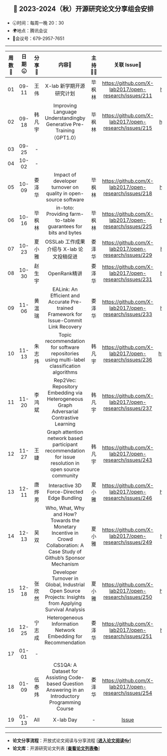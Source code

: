 ## <p align="center">🍁 2023-2024（秋）开源研究论文分享组会安排</p>

- 🕣时间：每周一晚 20：30
- 🌍地点：腾讯会议
- 📠会议号：679-2957-7651


****


| 周数📆 | 日期🕣 | 分享🙋 | 内容📒 | 主持💂‍♂️ | 关联 Issue📌 | 视频记录🎥 |
| :----: | :----: | :----: |:----:| :----: | :----------: | :--------: |
|  01   | 09-11 | 王 伟 | X-lab 新学期开源研究计划  | 毕枫林 | https://github.com/X-lab2017/open-research/issues/211 | https://www.bilibili.com/video/BV1tH4y1D7HE/ |
|  02   | 09-18 | 韩凡宇 | Improving Language Understandingby Generative Pre-Training（GPT1.0）| 毕枫林 | https://github.com/X-lab2017/open-research/issues/215 | https://www.bilibili.com/video/BV1Ym4y15779/ |
|  03   | 09-25 | - |  |  |  |  |
|  04   | 10-02 | - |  |  |  |  |
|  05   | 10-09 | 娄泽华 | Impact of developer turnover on quality in open-source software | 毕枫林 | https://github.com/X-lab2017/open-research/issues/218 | https://www.bilibili.com/video/BV17w411c7TL/ |
|  06   | 10-16 | 毕枫林 | in-toto: Providing farm-to-table guarantees for bits and bytes | 毕枫林 | https://github.com/X-lab2017/open-research/issues/225 | https://www.bilibili.com/video/BV13w411w7qh |
|  07   | 10-23 | 夏小雅 | OSSLab 工作成果介绍与 X-lab 论文投稿促进 | 娄泽华 | https://github.com/X-lab2017/open-research/issues/229 | https://www.bilibili.com/video/BV1Jc411o7bq/ |
|  08   | 10-30 | 赵生宇 | OpenRank精讲 | 娄泽华 | https://github.com/X-lab2017/open-research/issues/231 | https://www.bilibili.com/video/BV1Re41197FL/ |
|  09   | 11-06 | 黄温瑞 | EALink: An Efficient and Accurate Pre-trained Framework for Issue-Commit Link Recovery | 娄泽华 |  https://github.com/X-lab2017/open-research/issues/233  | https://www.bilibili.com/video/BV1Uc41197zs/ |
|  10   | 11-13 | 朱志炜 | Topic recommendation for software repositories using multi-label classification algorithms | 韩凡宇 | https://github.com/X-lab2017/open-research/issues/236 | https://www.bilibili.com/video/BV16w411W7sG/ |
|  11   | 11-20 | 李鸿斌 | Rep2Vec: Repository Embedding via Heterogeneous Graph Adversarial Contrastive Learning | 韩凡宇 | https://github.com/X-lab2017/open-research/issues/237 | https://www.bilibili.com/video/BV1xu4y1j78Q |
|  12   | 11-27 | 王婕 | Graph attention network based participant recommendation for issue resolution in open source community | 韩凡宇 | https://github.com/X-lab2017/open-research/issues/243 |  |
|  13   | 12-11 | 唐烨男 | Interactive 3D Force-Directed Edge Bundling | 夏小雅 | https://github.com/X-lab2017/open-research/issues/246 | https://www.bilibili.com/video/BV1594y1N7PE/ |
|  14   | 12-13 | 吴双 | Who, What, Why and How? Towards the Monetary Incentive in Crowd Collaboration: A Case Study of Github’s Sponsor Mechanism | 夏小雅 | https://github.com/X-lab2017/open-research/issues/249 | https://www.bilibili.com/video/BV1wu4y1H7rg/ |
|  15   | 12-18 | 张欣然 | Developer Turnover in Global, Industrial Open Source Projects: Insights from Applying Survival Analysis  | 夏小雅 | https://github.com/X-lab2017/open-research/issues/250  | https://www.bilibili.com/video/BV1C64y1p7RK/ |
|  16   | 12-25 | 宁志成 | Heterogeneous Information Network Embedding for Recommendation |娄泽华 | https://github.com/X-lab2017/open-research/issues/251 | https://www.bilibili.com/video/BV12a4y1672P/ |
|  17   | 01-01 | - |  |  |  |  |
|  18   | 01-09 | 伍泰炜 | CS1QA: A Dataset for Assisting Code-based Question Answering in an Introductory Programming Course | 娄泽华| https://github.com/X-lab2017/open-research/issues/254 |  |
|  19   | 01-13 | All | X-lab Day | - | [Issue](https://github.com/X-lab2017/open-wonderland/issues/344) |  |

****

* **论文分享流程**：开放式论文阅读与分享流程 [[**进入论文阅读👓**](https://github.com/X-lab2017/open-research/tree/main/OpenReading "论文阅读")]
* **论文库**：开源研究论文列表 [[**查看论文列表📚**](https://github.com/X-lab2017/open-research/blob/main/openlist.md "论文列表")]
